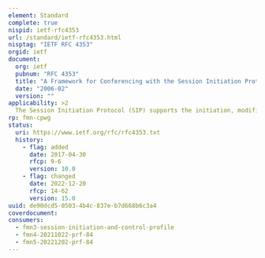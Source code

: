 ```yaml
---
element: Standard
complete: true
nispid: ietf-rfc4353
url: /standard/ietf-rfc4353.html
nisptag: "IETF RFC 4353"
orgid: ietf
document:
  org: ietf
  pubnum: "RFC 4353"
  title: "A Framework for Conferencing with the Session Initiation Protocol (SIP)"
  date: "2006-02"
  version: ""
applicability: >2
  The Session Initiation Protocol (SIP) supports the initiation, modification, and termination of media sessions between user agents. These sessions are managed by SIP dialogs, which represent a SIP relationship between a pair of user agents. Because dialogs are between pairs of user agents, SIP's usage for two-party communications (such as a phone call), is obvious. Communications sessions with multiple participants, generally known as conferencing, are more complicated. This document defines a framework for how such conferencing can occur. This framework describes the overall architecture, terminology, and protocol components needed for multi-party conferencing.
rp: fmn-cpwg
status:
  uri: https://www.ietf.org/rfc/rfc4353.txt
  history: 
    - flag: added
      date: 2017-04-30
      rfcp: 9-6
      version: 10.0
    - flag: changed
      date: 2022-12-20
      rfcp: 14-62
      version: 15.0
uuid: de90dcd5-0503-4b4c-837e-b7d668b6c3a4
coverdocument:
consumers:
  - fmn3-session-initiation-and-control-profile
  - fmn4-20211022-prf-84
  - fmn5-20221202-prf-84
---
```

